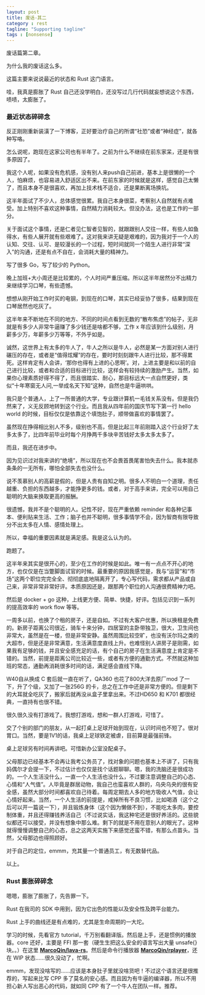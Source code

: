 ```yaml
---
layout: post
title: 废话-其二
category : rest
tagline: "Supporting tagline"
tags : [nonsense]
---
```


废话篇第二章。

为什么我的废话这么多。

这篇主要来说说最近的状态和 Rust 这门语言。

哇，我真是膨胀了 Rust 自己还没学明白，还没写过几行代码就妄想说这个东西，啧啧，太膨胀了。

### 最近状态碎碎念

反正刚刚重新装潢了一下博客，正好要治疗自己的所谓“社恐”或者“神经症”，就各种写咯。

怎么说呢，跑现在这家公司也有半年了。之前为什么不继续在前东家呆，还是有很多原因了。

我这个人呢，如果没有危机感，没有别人来push自己前进，基本上是很懒的一个人，怕麻烦，也容易进入舒适区出不来。在前东家的时候就是这样，感觉自己太懒了，而且本身不是很喜欢，再加上技术栈不适合，还是果断离场换坑。

这半年面试了不少人，总体感觉很累。我自己本身很菜，考察别人自然就有点难受。加上特别不喜欢这种事情，自然精力消耗较大。但没办法，这也是工作的一部分。

关于面试这个事情，还是仁者见仁智者见智的，就跟跟别人交往一样，有些人如鱼得水，有些人展开就有些艰难了。这对我来讲无疑是艰难的，因为我对于一个人的认知、交往、认可、是较漫长的一个过程，短时间就同一个陌生人进行非常“深入”的沟通，还是有点不自在，会消耗大量的精神力。

写了很多 Go，写了较少的 Python。

晚上加班+大小周还是比较累的，个人时间严重压缩。所以这半年居然分不出精力来继续学习口琴，有些遗憾。

想想从刚开始工作时买的电钢，到现在的口琴，其实已经妥协了很多，结果到现在口琴居然也吃灰了。

这半年来不断地在不同的地方、不同的时间点看到无数的“散布焦虑”的帖子，无非就是有多少人非常牛逼赚了多少钱还是啥都不够，工作 x 年应该到什么级别，月薪多少万，年薪多少万等等，不外乎如是。

诚然，这世界上有太多的牛人了，牛人之所以是牛人，必然是某一方面对别人进行碾压的存在，或者是“值得炫耀”的存在，要时时刻刻跟牛人进行比较，那不得累死。这样肯定有人会讲，‘那你也得有上进的心思啊’。对，上进主要是和以前的自己进行比较，或者和合适的目标进行比较，这样会有较持续的激励产生。当然，如果你心理素质好得不得了，而且很踏实、耐心，那目标远大一点自然更好，类似“十年寒窗无人问,一举成名天下知”这种，自然也是牛逼哄哄。

我只是个普通人，上了一所普通的大学，专业跟计算机一毛钱关系没有。但是我仍然来了，义无反顾地转到这个行业。而且我从四年前的国庆节写下第一行 hello world 的时候，目标仅仅是依靠这个填饱肚子，顺带做喜欢的事情罢了。

虽然现在挣得相比别人不多，级别也不高，但是比起三年前刚踏入这个行业好了太多太多了，比四年前毕业时每个月挣两千多块辛苦钱好太多太多太多了。

而且，我还在进步中。

因为见识过对我来讲的“绝境”，所以现在也不会畏首畏尾害怕失去什么。我本就赤条条的一无所有，哪怕全部失去也没什么。

说不羡慕别人的高薪是假的，但是人贵有自知之明。很多人不明白一个道理，责任越重、负担的东西越多，才能挣更多的钱。或者，对于高手来讲，完全可以用自己聪明的大脑来换取更高的报酬。

很遗憾，我并不是个聪明的人。记性不好，现在严重依赖 reminder 和各种记事本、便利贴来生活、工作；脑子也并不聪明，很多事情学不会，因为智商有限导致分不出太多在人情、感情处理上。

所以，幸福的重要因素就是满足感。我是这么认为的。

跑题了。

这半年来其实是很开心的，至少在工作的时候是如此。唯一有一点点不开心的地方，也仅仅是在当蹩脚面试官的时候。最重要的原因我感觉是，我与“运营”和“市场”这两个职位完完全全、彻彻底底地隔离开了，专心写代码，需求都从产品或自己来，非常非常非常好评。本质原因还是，跟那两个职位的人沟通很费精神力吧。

然后是 docker + go 这种，上线更方便、简单、快捷，好评。包括见识到一系列的提高效率的 work flow 等等。

一周多以前，也换了个租的房子，还是自如。不过有大客户优惠，所以换租是免费的。新房子距离公司很近，骑车十来分钟，四居室的主卧带独卫，很大，卫生间也非常大，虽然是在一楼，但是非常安静。虽然周围比较空旷，也没有沃尔玛之类的大超市，但是还是非常满意，生活满意度直线上升。也难怪别人讲房子是刚需，如果我有足够的钱，并且安全感充足的话，有个自己的房子在生活满意度上肯定是不错的。当然，前提是距离公司比较近一些，或者有方便的通勤方式。不然就这种加班的常态，通勤再消耗很多时间的话，满足感会直线下降。

W40自从换成 C 套后就一直在听了，QA360 也花了800大洋去原厂mod 了一下，升了个级，又加了一张256G 的卡，总之在工作中还是非常方便的。但是剩下的大耳就全吃灰了，搬家后就再没从盒子里拿出来。不过HD650 和 K701 都很经典，一直持有也很不错。

很久很久没有打游戏了。我想打游戏，想和一群人打游戏，可惜了。

交了个别的部门的朋友，从一起打桌上足球开始到现在，认识时间也不短了。很对胃口。当然，要是1V1的话，我桌上足球铁定被虐，目前算是最强前锋。

桌上足球另有时间再讲吧。可惜新办公室没配桌子。

父母那边已经基本不会再让我考公务员了，找对象的问题也基本上不讲了，只有我妈偶尔才会提一下，不过估计也仅仅是找个话题聊聊。嗯，我的洗脑还是很成功的。一个人生活没什么，一直一个人生活也没什么，不过要注意调整自己的心态、心情和“人气值”。人毕竟是群居动物，我自己也蛮喜欢人群的，乌央乌央的很有安全感，虽然大部分时间都喜欢自己待着。每周定期去人多的地方吸收人气值，会让心情好起来。当然，一个人生活的前提是，戒掉所有不良习惯，比如喝酒（这个之后可以开一篇说一下），并且锻炼身体（这个因为懒做不到），不能吃太多肉，要控制体重，并且还得赚钱养活自己（不过说实话，我这种宅还是很好养活的。这些貌似都还可以接受，并没有想象中那么难。剩下的就是不用在意别人的眼光了。这种就得慢慢调整自己的心态，总之这两天实施下来感觉还蛮不错，有那么点苗头。当然，父母那边也得照顾好。

对于自己的定位，emmm，充其量一个普通员工，有无数替代品。

以上。

### Rust 膨胀碎碎念

嗯嗯，膨胀了膨胀了，先告罪一下。

Rust 在我司的 SDK 中用到，因为它出色的性能以及安全性及跨平台能力。

Rust 上手的曲线还是有点难的，尤其是生命周期的一大坨。

学习的时候，先看官方 tutorial，千万别看翻译版。然后是上手，还是惯例的播放器。core 还好，主要是 FFI 那一套（硬生生把这么安全的语言写出大量 unsafe{} 块。。）在这里 [**MarcoQin/lava-rs**](https://github.com/MarcoQin/lava-rs)。然后是命令行播放器 **[MarcoQin/rplayer](https://github.com/MarcoQin/rplayer)**，还在 WIP 状态……很久没动了，忙啊。

emmm，发现没啥写的……应该是本身肚子里就没啥货吧！不过这个语言还是很推荐的，写起来比写 CPP 多了莫名的安心感。而且因为有牛逼的编译器，所以不用担心新人写出恶心的代码，就如同 CPP 有了一个牛人在团队一样。推荐。
